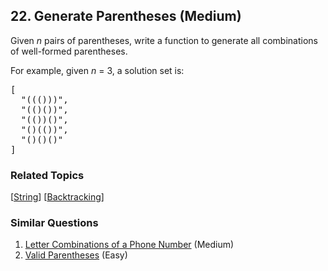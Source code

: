 <!--|This file generated by command(leetcode description); DO NOT EDIT.    |-->
<!--+----------------------------------------------------------------------+-->
<!--|@author    Openset <openset.wang@gmail.com>                           |-->
<!--|@link      https://github.com/openset                                 |-->
<!--|@home      https://github.com/openset/leetcode                        |-->
<!--+----------------------------------------------------------------------+-->

## 22. Generate Parentheses (Medium)

<p>
Given <i>n</i> pairs of parentheses, write a function to generate all combinations of well-formed parentheses.
</p>

<p>
For example, given <i>n</i> = 3, a solution set is:
</p>
<pre>
[
  "((()))",
  "(()())",
  "(())()",
  "()(())",
  "()()()"
]
</pre>

### Related Topics
[[String](https://github.com/openset/leetcode/tree/master/tag/string/README.md)]
[[Backtracking](https://github.com/openset/leetcode/tree/master/tag/backtracking/README.md)]

### Similar Questions
  1. [Letter Combinations of a Phone Number](https://github.com/openset/leetcode/tree/master/problems/letter-combinations-of-a-phone-number) (Medium)
  1. [Valid Parentheses](https://github.com/openset/leetcode/tree/master/problems/valid-parentheses) (Easy)
